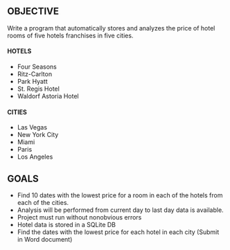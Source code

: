 ## OBJECTIVE

Write a program that automatically stores and analyzes the price of hotel rooms of five hotels franchises in five cities.

#### HOTELS

- Four Seasons
- Ritz-Carlton
- Park Hyatt
- St. Regis Hotel
- Waldorf Astoria Hotel

#### CITIES

- Las Vegas
- New York City
- Miami
- Paris
- Los Angeles



## GOALS

- Find 10 dates with the lowest price for a room in each of the hotels from each of the cities.
- Analysis will be performed from current day to last day data is available.
- Project must run without nonobvious errors
- Hotel data is stored in a SQLite DB
- Find the dates with the lowest price for each hotel in each city (Submit in Word document)